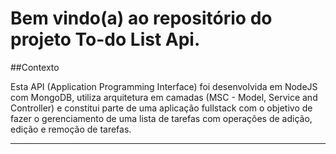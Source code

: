 # Bem vindo(a) ao repositório do projeto To-do List Api.

##Contexto

Esta API (Application Programming Interface) foi desenvolvida em NodeJS com MongoDB, utiliza arquitetura em camadas (MSC - Model, Service and Controller) e constitui parte de uma aplicação fullstack com o objetivo de fazer o gerenciamento de uma lista de tarefas com operações de adição, edição e remoção de tarefas.

------------

